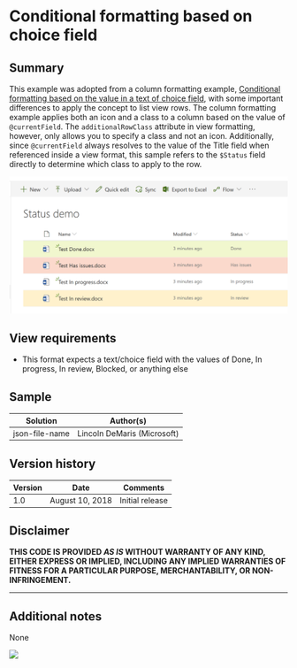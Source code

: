 # Conditional formatting based on choice field

## Summary

This example was adopted from a column formatting example, [Conditional formatting based on the value in a text of choice field](https://github.com/ldemaris/sp-dev-docs/blob/patch-7/docs/declarative-customization/column-formatting.md#conditional-formatting-based-on-the-value-in-a-text-or-choice-field-advanced), with some important differences to apply the concept to list view rows.  The column formatting example applies both an icon and a class to a column based on the value of `@currentField`.  The `additionalRowClass` attribute in view formatting, however, only allows you to specify a class and not an icon.  Additionally, since `@currentField` always resolves to the value of the Title field when referenced inside a view format, this sample refers to the `$Status` field directly to determine which class to apply to the row.

![Text Formatting Status screenshot](/view-samples/text-conditional-format/textformatting-status.png)

## View requirements
- This format expects a text/choice field with the values of Done, In progress, In review, Blocked, or anything else

## Sample

Solution|Author(s)
--------|---------
json-file-name | Lincoln DeMaris (Microsoft)

## Version history

Version|Date|Comments
-------|----|--------
1.0|August 10, 2018|Initial release

## Disclaimer

**THIS CODE IS PROVIDED *AS IS* WITHOUT WARRANTY OF ANY KIND, EITHER EXPRESS OR IMPLIED, INCLUDING ANY IMPLIED WARRANTIES OF FITNESS FOR A PARTICULAR PURPOSE, MERCHANTABILITY, OR NON-INFRINGEMENT.**

---

## Additional notes
None

<img src="https://telemetry.sharepointpnp.com/sp-dev-list-formatting/view-samples/text-conditional-format" />
